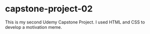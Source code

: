 # capstone-project-02
This is my second Udemy Capstone Project. I used HTML and CSS to develop a motivation meme. 

